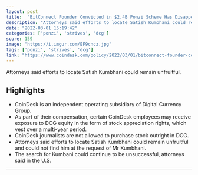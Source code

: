 ```yaml
---
layout: post
title:  "BitConnect Founder Convicted in $2.4B Ponzi Scheme Has Disappeared"
description: "Attorneys said efforts to locate Satish Kumbhani could remain unfruitful."
date: "2022-03-01 15:19:42"
categories: ['ponzi', 'strives', 'dcg']
score: 159
image: "https://i.imgur.com/EF9cncz.jpg"
tags: ['ponzi', 'strives', 'dcg']
link: "https://www.coindesk.com/policy/2022/03/01/bitconnect-founder-convicted-in-24b-ponzi-scheme-has-disappeared/"
---
```


Attorneys said efforts to locate Satish Kumbhani could remain unfruitful.

## Highlights

- CoinDesk is an independent operating subsidiary of Digital Currency Group.
- As part of their compensation, certain CoinDesk employees may receive exposure to DCG equity in the form of stock appreciation rights, which vest over a multi-year period.
- CoinDesk journalists are not allowed to purchase stock outright in DCG.
- Attorneys said efforts to locate Satish Kumbhani could remain unfruitful and could not find him at the request of Mr Kumbhani.
- The search for Kumbani could continue to be unsuccessful, attorneys said in the U.S.

---
